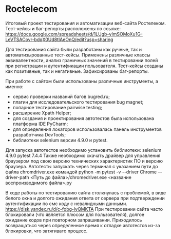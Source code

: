 # Roctelecom
Итоговый проект тестирования и автоматизации веб-сайта Ростелеком.
Тест-кейсы и баг-репорты расположены по ссылке:
https://docs.google.com/spreadsheets/d/1LUgb-yImSOMoXu1G-LeVTSACovr-bdqX0Ud8tIAeOnQ/edit?usp=sharing

Для тестирования сайта были разработаны как ручные, так и автоматизырованные тест-кейсы. 
Применены различные классы эквивалентности, анализ граничных значений в тестировании полей при регистрации и аутентификации пользователя.
Тест-кейсы созданы как позитивные, так и негативные.
Зафиксированы баг-репорты.

При работе с сайтом были использованы различные инструменты, а именно:
- сервис проверки названий багов bugred.ru;
- плагин для исследовательского тестирования bug magnet;
- попарное тестирование pairwise testing;
- расширение Xpath Helper;
- для создания и проектирования автотестов была использована платформа IDE PyCharm;
- для определения локаторов использовалась панель инструментов разработчика DevTools;
- библиотеки selenium версии 4.9.0 и pytest.

Для запуска автотестов необходимо установить библиотеки:
selenium 4.9.0
pytest 7.4.4
Также необходимо скачать драйвер для управления браузером под свою версию технических характеристик ПО и версию браузера.
Автотесты запускать через терминал с указанием пути до файла chromdriver.exe командой
python -m pytest -v --driver Chrome --driver-path <Путь до файла>/chromedriver.exe <название воспроизводимого файла>.py

В ходе работы по тестированию сайта столкнулась с проблемой, в виде белого окна и долгого ожидания ответа от сервера при подтверждении аутентификации 
по смс коду с невалидными данными.
https://disk.yandex.ru/d/c-fobg-lyQMKTA
При тестировании сайта часто блокировали (что является плюсом для пользователя), долгое ожидание кодов при повторном запрашивании. 
Приходилось возвращаться через определенное время к отладке автотестов из-за блокировки, что затягивато процесс.
